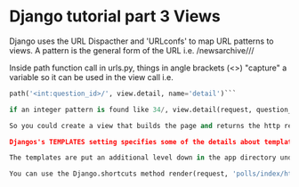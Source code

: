 # Django tutorial part 3 Views

Django uses the URL Dispacther and 'URLconfs' to map URL patterns to views.  A pattern is the general form of the URL i.e. /newsarchive/<year>/<month>/

Inside path function call in urls.py, things in angle brackets (<>) "capture" a variable so it can be used in the view call i.e.

```python
path('<int:question_id>/', view.detail, name='detail')```

if an integer pattern is found like 34/, view.detail(request, question_id=34) will be called.

So you could create a view that builds the page and returns the http response, but that would be hard coding the design of the page in with the view and it would be better to separate the two.  We can use Django's templating system to do this.

Djangos's TEMPLATES setting specifies some of the details about templating i.e. what templating system (by defualt its Django's), if **APP_DIRS** are used, and more.

The templates are put an additional level down in the app directory under the AppName so it is "namespaced" i.e. if there were 2 index.html in 2 different apps, Django can tell the difference.

You can use the Django.shortcuts method render(request, 'polls/index/html', context) to render the specific context.  A context is a dictionary of stuff to send to be used in the template.

